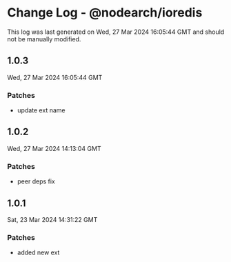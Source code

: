 # Change Log - @nodearch/ioredis

This log was last generated on Wed, 27 Mar 2024 16:05:44 GMT and should not be manually modified.

## 1.0.3
Wed, 27 Mar 2024 16:05:44 GMT

### Patches

- update ext name

## 1.0.2
Wed, 27 Mar 2024 14:13:04 GMT

### Patches

-  peer deps fix

## 1.0.1
Sat, 23 Mar 2024 14:31:22 GMT

### Patches

- added new ext


